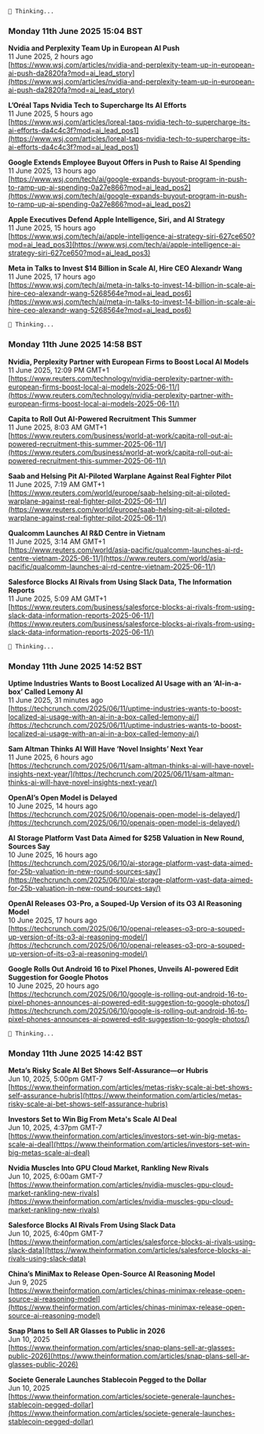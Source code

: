 
```hrp-text
🤔 Thinking...
```
### Monday 11th June 2025 15:04 BST

**Nvidia and Perplexity Team Up in European AI Push**  
11 June 2025, 2 hours ago  
[https://www.wsj.com/articles/nvidia-and-perplexity-team-up-in-european-ai-push-da2820fa?mod=ai_lead_story](https://www.wsj.com/articles/nvidia-and-perplexity-team-up-in-european-ai-push-da2820fa?mod=ai_lead_story)

**L’Oréal Taps Nvidia Tech to Supercharge Its AI Efforts**  
11 June 2025, 5 hours ago  
[https://www.wsj.com/articles/loreal-taps-nvidia-tech-to-supercharge-its-ai-efforts-da4c4c3f?mod=ai_lead_pos1](https://www.wsj.com/articles/loreal-taps-nvidia-tech-to-supercharge-its-ai-efforts-da4c4c3f?mod=ai_lead_pos1)

**Google Extends Employee Buyout Offers in Push to Raise AI Spending**  
11 June 2025, 13 hours ago  
[https://www.wsj.com/tech/ai/google-expands-buyout-program-in-push-to-ramp-up-ai-spending-0a27e866?mod=ai_lead_pos2](https://www.wsj.com/tech/ai/google-expands-buyout-program-in-push-to-ramp-up-ai-spending-0a27e866?mod=ai_lead_pos2)

**Apple Executives Defend Apple Intelligence, Siri, and AI Strategy**  
11 June 2025, 15 hours ago  
[https://www.wsj.com/tech/ai/apple-intelligence-ai-strategy-siri-627ce650?mod=ai_lead_pos3](https://www.wsj.com/tech/ai/apple-intelligence-ai-strategy-siri-627ce650?mod=ai_lead_pos3)

**Meta in Talks to Invest $14 Billion in Scale AI, Hire CEO Alexandr Wang**  
11 June 2025, 17 hours ago  
[https://www.wsj.com/tech/ai/meta-in-talks-to-invest-14-billion-in-scale-ai-hire-ceo-alexandr-wang-5268564e?mod=ai_lead_pos6](https://www.wsj.com/tech/ai/meta-in-talks-to-invest-14-billion-in-scale-ai-hire-ceo-alexandr-wang-5268564e?mod=ai_lead_pos6)

 
```hrp-text
🤔 Thinking...
```
### Monday 11th June 2025 14:58 BST

**Nvidia, Perplexity Partner with European Firms to Boost Local AI Models**  
11 June 2025, 12:09 PM GMT+1  
[https://www.reuters.com/technology/nvidia-perplexity-partner-with-european-firms-boost-local-ai-models-2025-06-11/](https://www.reuters.com/technology/nvidia-perplexity-partner-with-european-firms-boost-local-ai-models-2025-06-11/)

**Capita to Roll Out AI-Powered Recruitment This Summer**  
11 June 2025, 8:03 AM GMT+1  
[https://www.reuters.com/business/world-at-work/capita-roll-out-ai-powered-recruitment-this-summer-2025-06-11/](https://www.reuters.com/business/world-at-work/capita-roll-out-ai-powered-recruitment-this-summer-2025-06-11/)

**Saab and Helsing Pit AI-Piloted Warplane Against Real Fighter Pilot**  
11 June 2025, 7:19 AM GMT+1  
[https://www.reuters.com/world/europe/saab-helsing-pit-ai-piloted-warplane-against-real-fighter-pilot-2025-06-11/](https://www.reuters.com/world/europe/saab-helsing-pit-ai-piloted-warplane-against-real-fighter-pilot-2025-06-11/)

**Qualcomm Launches AI R&D Centre in Vietnam**  
11 June 2025, 3:14 AM GMT+1  
[https://www.reuters.com/world/asia-pacific/qualcomm-launches-ai-rd-centre-vietnam-2025-06-11/](https://www.reuters.com/world/asia-pacific/qualcomm-launches-ai-rd-centre-vietnam-2025-06-11/)

**Salesforce Blocks AI Rivals from Using Slack Data, The Information Reports**  
11 June 2025, 5:09 AM GMT+1  
[https://www.reuters.com/business/salesforce-blocks-ai-rivals-from-using-slack-data-information-reports-2025-06-11/](https://www.reuters.com/business/salesforce-blocks-ai-rivals-from-using-slack-data-information-reports-2025-06-11/)

 
```hrp-text
🤔 Thinking...
```
### Monday 11th June 2025 14:52 BST

**Uptime Industries Wants to Boost Localized AI Usage with an ‘AI-in-a-box’ Called Lemony AI**  
11 June 2025, 31 minutes ago  
[https://techcrunch.com/2025/06/11/uptime-industries-wants-to-boost-localized-ai-usage-with-an-ai-in-a-box-called-lemony-ai/](https://techcrunch.com/2025/06/11/uptime-industries-wants-to-boost-localized-ai-usage-with-an-ai-in-a-box-called-lemony-ai/)

**Sam Altman Thinks AI Will Have ‘Novel Insights’ Next Year**  
11 June 2025, 6 hours ago  
[https://techcrunch.com/2025/06/11/sam-altman-thinks-ai-will-have-novel-insights-next-year/](https://techcrunch.com/2025/06/11/sam-altman-thinks-ai-will-have-novel-insights-next-year/)

**OpenAI’s Open Model is Delayed**  
10 June 2025, 14 hours ago  
[https://techcrunch.com/2025/06/10/openais-open-model-is-delayed/](https://techcrunch.com/2025/06/10/openais-open-model-is-delayed/)

**AI Storage Platform Vast Data Aimed for $25B Valuation in New Round, Sources Say**  
10 June 2025, 16 hours ago  
[https://techcrunch.com/2025/06/10/ai-storage-platform-vast-data-aimed-for-25b-valuation-in-new-round-sources-say/](https://techcrunch.com/2025/06/10/ai-storage-platform-vast-data-aimed-for-25b-valuation-in-new-round-sources-say/)

**OpenAI Releases O3-Pro, a Souped-Up Version of its O3 AI Reasoning Model**  
10 June 2025, 17 hours ago  
[https://techcrunch.com/2025/06/10/openai-releases-o3-pro-a-souped-up-version-of-its-o3-ai-reasoning-model/](https://techcrunch.com/2025/06/10/openai-releases-o3-pro-a-souped-up-version-of-its-o3-ai-reasoning-model/)

**Google Rolls Out Android 16 to Pixel Phones, Unveils AI-powered Edit Suggestion for Google Photos**  
10 June 2025, 20 hours ago  
[https://techcrunch.com/2025/06/10/google-is-rolling-out-android-16-to-pixel-phones-announces-ai-powered-edit-suggestion-to-google-photos/](https://techcrunch.com/2025/06/10/google-is-rolling-out-android-16-to-pixel-phones-announces-ai-powered-edit-suggestion-to-google-photos/)

 
```hrp-text
🤔 Thinking...
```
### Monday 11th June 2025 14:42 BST

**Meta’s Risky Scale AI Bet Shows Self-Assurance—or Hubris**  
Jun 10, 2025, 5:00pm GMT-7  
[https://www.theinformation.com/articles/metas-risky-scale-ai-bet-shows-self-assurance-hubris](https://www.theinformation.com/articles/metas-risky-scale-ai-bet-shows-self-assurance-hubris)

**Investors Set to Win Big From Meta's Scale AI Deal**  
Jun 10, 2025, 4:37pm GMT-7  
[https://www.theinformation.com/articles/investors-set-win-big-metas-scale-ai-deal](https://www.theinformation.com/articles/investors-set-win-big-metas-scale-ai-deal)

**Nvidia Muscles Into GPU Cloud Market, Rankling New Rivals**  
Jun 10, 2025, 6:00am GMT-7  
[https://www.theinformation.com/articles/nvidia-muscles-gpu-cloud-market-rankling-new-rivals](https://www.theinformation.com/articles/nvidia-muscles-gpu-cloud-market-rankling-new-rivals)

**Salesforce Blocks AI Rivals From Using Slack Data**  
Jun 10, 2025, 6:40pm GMT-7  
[https://www.theinformation.com/articles/salesforce-blocks-ai-rivals-using-slack-data](https://www.theinformation.com/articles/salesforce-blocks-ai-rivals-using-slack-data)

**China’s MiniMax to Release Open-Source AI Reasoning Model**  
Jun 9, 2025  
[https://www.theinformation.com/articles/chinas-minimax-release-open-source-ai-reasoning-model](https://www.theinformation.com/articles/chinas-minimax-release-open-source-ai-reasoning-model)  

**Snap Plans to Sell AR Glasses to Public in 2026**  
Jun 10, 2025  
[https://www.theinformation.com/articles/snap-plans-sell-ar-glasses-public-2026](https://www.theinformation.com/articles/snap-plans-sell-ar-glasses-public-2026)  

**Societe Generale Launches Stablecoin Pegged to the Dollar**  
Jun 10, 2025  
[https://www.theinformation.com/articles/societe-generale-launches-stablecoin-pegged-dollar](https://www.theinformation.com/articles/societe-generale-launches-stablecoin-pegged-dollar)

 
